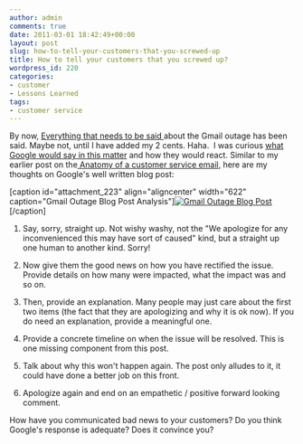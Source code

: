 ```yaml
---
author: admin
comments: true
date: 2011-03-01 18:42:49+00:00
layout: post
slug: how-to-tell-your-customers-that-you-screwed-up
title: How to tell your customers that you screwed up?
wordpress_id: 220
categories:
- customer
- Lessons Learned
tags:
- customer service
---
```


By now, [Everything that needs to be said ](http://twitter.com/#search?q=gmail)about the Gmail outage has been said. Maybe not, until I have added my 2 cents. Haha.  I was curious [what Google would say in this matter](http://gmailblog.blogspot.com/2011/02/gmail-back-soon-for-everyone.html) and how they would react. Similar to my earlier post on the[ Anatomy of a customer service email](http://www.startupproductmanager.com/2011/01/anatomy-of-an-apple-email/), here are my thoughts on Google's well written blog post:

[caption id="attachment_223" align="aligncenter" width="622" caption="Gmail Outage Blog Post Analysis"][![Gmail Outage Blog Post](http://www.startupproductmanager.com/wp-content/uploads/2011/03/Official-Gmail-Blog.png)](http://www.startupproductmanager.com/wp-content/uploads/2011/03/Official-Gmail-Blog.png)[/caption]



	
  1. Say, sorry, straight up. Not wishy washy, not the "We apologize for any inconvenienced this may have sort of caused" kind, but a straight up one human to another kind. Sorry!

	
  2. Now give them the good news on how you have rectified the issue. Provide details on how many were impacted, what the impact was and so on.

	
  3. Then, provide an explanation. Many people may just care about the first two items (the fact that they are apologizing and why it is ok now). If you do need an explanation, provide a meaningful one.

	
  4. Provide a concrete timeline on when the issue will be resolved. This is one missing component from this post.

	
  5. Talk about why this won't happen again. The post only alludes to it, it could have done a better job on this front.

	
  6. Apologize again and end on an empathetic / positive forward looking comment.


How have you communicated bad news to your customers? Do you think Google's response is adequate? Does it convince you?
